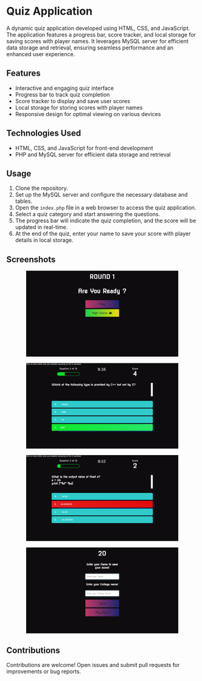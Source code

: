 # Quiz Application

A dynamic quiz application developed using HTML, CSS, and JavaScript. The application features a progress bar, score tracker, and local storage for saving scores with player names. It leverages MySQL server for efficient data storage and retrieval, ensuring seamless performance and an enhanced user experience.

## Features

- Interactive and engaging quiz interface
- Progress bar to track quiz completion
- Score tracker to display and save user scores
- Local storage for storing scores with player names
- Responsive design for optimal viewing on various devices

## Technologies Used

- HTML, CSS, and JavaScript for front-end development
- PHP and MySQL server for efficient data storage and retrieval

## Usage

1. Clone the repository.
2. Set up the MySQL server and configure the necessary database and tables.
3. Open the `index.php` file in a web browser to access the quiz application.
4. Select a quiz category and start answering the questions.
5. The progress bar will indicate the quiz completion, and the score will be updated in real-time.
6. At the end of the quiz, enter your name to save your score with player details in local storage.

## Screenshots

<p align="center">
  <img src="screenshots/homepage.png" alt="Quiz Homepage" width="400">
</p>
<p align="center">
  <img src="screenshots/questions.png" alt="Quiz Questions" width="400">
</p>
<p align="center">
  <img src="screenshots/wrquestion.png" alt="Quiz End Page" width="400">
</p>
<p align="center">
  <img src="screenshots/end.png" alt="Quiz End Page" width="400">
</p>

## Contributions

Contributions are welcome! Open issues and submit pull requests for improvements or bug reports.

